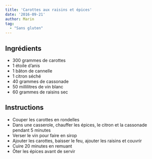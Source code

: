 ```yaml
---
title: 'Carottes aux raisins et épices'
date: '2016-09-21'
author: Marin
tag: 
  - "Sans gluten"
---
```

## Ingrédients
- 300 grammes de carottes
- 1 étoile d’anis
- 1 bâton de cannelle
- 1 citron séché
- 40 grammes de cassonade
- 50 millilitres de vin blanc
- 60 grammes de raisins sec

## Instructions
- Couper les carottes en rondelles
- Dans une casserole, chauffer les épices, le citron et la cassonade pendant 5 minutes
- Verser le vin pour faire en sirop
- Ajouter les carottes, baisser le feu, ajouter les raisins et couvrir
- Cuire 20 minutes en remuant
- Ôter les épices avant de servir

